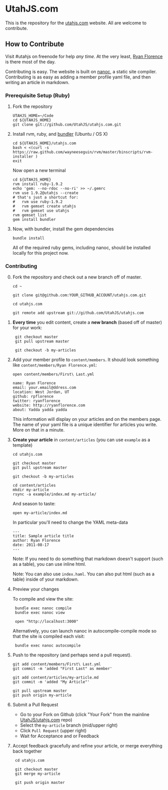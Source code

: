 UtahJS.com
==========

This is the repository for the [utahjs.com](http://utahjs.com) website.
All are welcome to contribute.

How to Contribute
-----------------

Visit #utahjs on freenode for help _any time_.
At the very least, [Ryan Florence](http://ryanflorence.com) is there most of the day.

Contributing is easy. The website is built on [nanoc][nanoc], a static site
compiler. Contributing is as easy as adding a member profile yaml file,
and then writing an article in markdown.

### Prerequisite Setup (Ruby)

1.  Fork the repository

        UTAHJS_HOME=~/Code
        cd ${UTAHJS_HOME}
        git clone git://github.com/UtahJS/utahjs.com.git

2.  Install rvm, ruby, and [bundler][bundler] (Ubuntu / OS X)

        cd ${UTAHJS_HOME}/utahjs.com
        bash < <(curl -s https://raw.github.com/wayneeseguin/rvm/master/binscripts/rvm-installer )
        exit
        
    Now open a new terminal 
        
        cd ${UTAHJS_HOME}
        rvm install ruby-1.9.2
        echo 'gem: --no-rdoc --no-ri' >> ~/.gemrc
        rvm use 1.9.2@utahjs --create
        # that's just a shortcut for:
        #   rvm use ruby-1.9.2
        #   rvm gemset create utahjs
        #   rvm gemset use utahjs
        rvm gemset list
        gem install bundler

3.  Now, with bundler, install the gem dependencies

        bundle install

    All of the required ruby gems, including nanoc, should be installed locally
    for this project now.

### Contributing

0.  Fork the repository and check out a new branch off of master.
        
        cd ~

        git clone git@github.com:YOUR_GITHUB_ACCOUNT/utahjs.com.git
        
        cd utahjs.com
        
        git remote add upstream git://github.com/UtahJS/utahjs.com
        
1. **Every time** you edit content, create a **new branch** (based off of master) for your work:

        git checkout master
        git pull upstream master

        git checkout -b my-articles

2.  Add your member profile to `content/members`. It should look something
    like `content/members/Ryan Florence.yml`:

        open content/members/First\ Last.yml

        name: Ryan Florence
        email: your.email@ddress.com
        location: West Jordan, UT
        github: rpflorence
        twitter: ryanflorence
        website: http://ryanflorence.com
        about: Yadda yadda yadda

    This information will display on  your articles and on the members page.
    The name of your yaml file is a unique identifier for articles you write.
    More on that in a minute.

3.  **Create your article** in `content/articles` (you can use `example` as a template)

        cd utahjs.com

        git checkout master
        git pull upstream master

        git checkout -b my-articles

        cd content/articles
        mkdir my-article
        rsync -a example/index.md my-article/
        
    And season to taste:
    
        open my-article/index.md
        
    In particular you'll need to change the YAML meta-data
    
        ---
        title: Sample article title
        author: Ryan Florence
        date: 2011-08-17
        ---
    
    Note: If you need to do something that markdown doesn't support (such as a table), you can use inline html.
    
    Note: You can also use `index.haml`. You can also put html (such as a table) inside of your markdown.

4. Preview your changes

    To compile and view the site:

        bundle exec nanoc compile
        bundle exec nanoc view
    
        open "http://localhost:3000"
        
    Alternatively, you can launch nanoc in autocompile-compile mode so that the site is compiled each visit:
    
        bundle exec nanoc autocompile

5.  Push to the repository (and perhaps send a pull request).

        git add content/members/First\ Last.yml
        git commit -m 'added "First Last" as member'
        
        git add content/articles/my-article.md
        git commit -m 'added "My Article"'
        
        git pull upstream master
        git push origin my-article
        
6. Submit a Pull Request

    * Go to your Fork on Github (click "Your Fork" from the mainline [UtahJS/utahjs.com](http://github.com/UtahJS/utahjs.com) repo)
    * Select the `my-article` branch (mid/upper right)
    * Click `Pull Request` (upper right)
    * Wait for Acceptance and or Feedback
                
7. Accept feedback gracefully and refine your article, or merge everything back together

        cd utahjs.com
        
        git checkout master
        git merge my-article
        
        git push origin master


  [nanoc]:http://nanoc.stoneship.org/
  [bundler]:http://gembundler.com/
